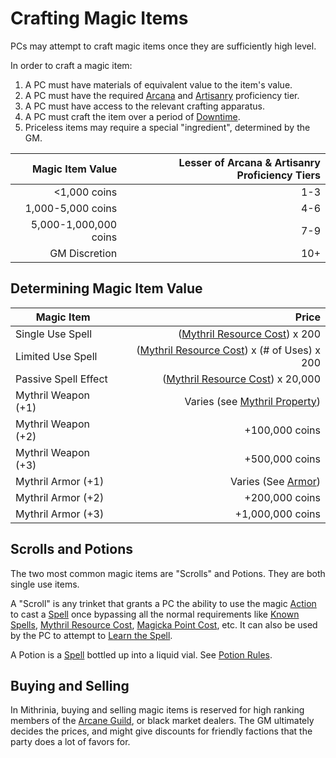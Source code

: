 # Crafting Magic Items

PCs may attempt to craft magic items once they are sufficiently high level.

In order to craft a magic item:

1. A PC must have materials of equivalent value to the item's value.
2. A PC must have the required [Arcana](../../Player%20Characters/Skills/Primary%20Skills/Arcana.md) and [Artisanry](../../Player%20Characters/Skills/Secondary%20Skills/Artisanry.md) proficiency tier.
3. A PC must have access to the relevant crafting apparatus.
4. A PC must craft the item over a period of [Downtime](../../Game%20Procedures/Exploration/Downtime.md).
5. Priceless items may require a special "ingredient", determined by the GM.

|      Magic Item Value | Lesser of Arcana & Artisanry Proficiency Tiers |
| --------------------: | ---------------------------------------------: |
|          <1,000 coins |                                            1-3 |
|     1,000-5,000 coins |                                            4-6 |
| 5,000-1,000,000 coins |                                            7-9 |
|         GM Discretion |                                            10+ |

## Determining Magic Item Value

| Magic Item           |                                                                                                 Price |
| -------------------- | ----------------------------------------------------------------------------------------------------: |
| Single Use Spell     |                 ([Mythril Resource Cost](../Spellcasting/Mythril.md#Mythril%20Resource%20Cost)) x 200 |
| Limited Use Spell    |   ([Mythril Resource Cost](../Spellcasting/Mythril.md#Mythril%20Resource%20Cost)) x (# of Uses) x 200 |
| Passive Spell Effect |              ([Mythril Resource Cost](../Spellcasting/Mythril.md#Mythril%20Resource%20Cost)) x 20,000 |
| Mythril Weapon (+1)  | Varies (see [Mythril Property](../../Items%20and%20Gear/Material%20Properties/Mythril%20Property.md)) |
| Mythril Weapon (+2)  |                                                                                        +100,000 coins |
| Mythril Weapon (+3)  |                                                                                        +500,000 coins |
| Mythril Armor (+1)   |                                         Varies (See [Armor](../../Items%20and%20Gear/Armor/Armor.md)) |
| Mythril Armor (+2)   |                                                                                        +200,000 coins |
| Mythril Armor (+3)   |                                                                                      +1,000,000 coins |

## Scrolls and Potions

The two most common magic items are "Scrolls" and Potions. They are both single use items.

A "Scroll" is any trinket that grants a PC the ability to use the magic [Action](../../Game%20Procedures/Core%20Procedures/Action.md) to cast a [Spell](../Spells.md) once bypassing all the normal requirements like [Known Spells](../Spellcasting/Spell%20Learning/Known%20Spells.md), [Mythril Resource Cost](../Spellcasting/Mythril.md#Mythril%20Resource%20Cost), [Magicka Point Cost](../Spellcasting/Magicka%20Point%20Cost.md), etc. It can also be used by the PC to attempt to [Learn the Spell](../Spellcasting/Spell%20Learning/Known%20Spells.md#Spell%20Learning).

A Potion is a [Spell](../Spells.md) bottled up into a liquid vial. See [Potion Rules](Potion%20Rules.md).

## Buying and Selling

In Mithrinia, buying and selling magic items is reserved for high ranking members of the [Arcane Guild](../../Resources%20for%20GMs/Economy/Relevant%20Prices/Arcane%20Guild.md), or black market dealers. The GM ultimately decides the prices, and might give discounts for friendly factions that the party does a lot of favors for.
